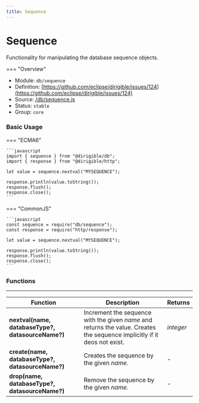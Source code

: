 ```yaml
---
title: Sequence
---
```


Sequence
===

Functionality for manipulating the database sequence objects.

=== "Overview"
- Module: `db/sequence`
- Definition: [https://github.com/eclipse/dirigible/issues/124](https://github.com/eclipse/dirigible/issues/124)
- Source: [/db/sequence.js](https://github.com/eclipse/dirigible/blob/master/components/api-database/src/main/resources/META-INF/dirigible/db/sequence.js)
- Status: `stable`
- Group: `core`


### Basic Usage

=== "ECMA6"

    ```javascript
    import { sequence } from "@dirigible/db";
    import { response } from "@dirigible/http";

    let value = sequence.nextval("MYSEQUENCE");

    response.println(value.toString());
    response.flush();
    response.close();
    ```

=== "CommonJS"

    ```javascript
    const sequence = require("db/sequence");
    const response = require("http/response");

    let value = sequence.nextval("MYSEQUENCE");

    response.println(value.toString());
    response.flush();
    response.close();
    ```

### Functions

---

Function     | Description | Returns
------------ | ----------- | --------
**nextval(name, databaseType?, datasourceName?)**   | Increment the sequence with the given *name* and returns the value. Creates the sequence implicitly if it deos not exist. | *integer*
**create(name, databaseType?, datasourceName?)**   | Creates the sequence by the given *name*. | -
**drop(name, databaseType?, datasourceName?)**   | Remove the sequence by the given *name*. | -
